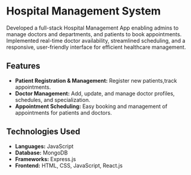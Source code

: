 # Hospital Management System

Developed a full-stack Hospital Management App enabling admins to manage doctors and departments, and patients to book appointments. Implemented real-time doctor availability, streamlined scheduling, and a responsive, user-friendly interface for efficient healthcare management.

## Features

- **Patient Registration & Management:** Register new patients,track appointments.
- **Doctor Management:** Add, update, and manage doctor profiles, schedules, and specialization.
- **Appointment Scheduling:** Easy booking and management of appointments for patients and doctors.

## Technologies Used

- **Languages:**  JavaScript
- **Database:**  MongoDB
- **Frameworks:**  Express.js
- **Frontend:** HTML, CSS, JavaScript, React.js


